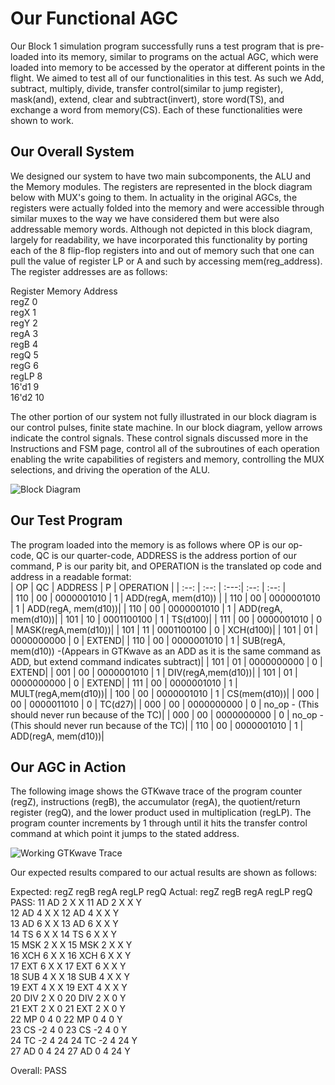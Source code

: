 # Our Functional AGC

Our Block 1 simulation program successfully runs a test program that is pre-loaded into its memory, similar to programs on the actual AGC, which were loaded into memory to be accessed by the operator at different points in the flight. We aimed to test all of our functionalities in this test. As such we Add, subtract, multiply, divide, transfer control(similar to jump register), mask(and), extend, clear and subtract(invert), store word(TS), and exchange a word from memory(CS). Each of these functionalities were shown to work.  

## Our Overall System  
We designed our system to have two main subcomponents, the ALU and the Memory modules. The registers are represented in the block diagram below with MUX's going to them. In actuality in the original AGCs, the registers were actually folded into the memory and were accessible through similar muxes to the way we have considered them but were also addressable memory words. Although not depicted in this block diagram, largely for readability, we have incorporated this functionality by porting each of the 8 flip-flop registers into and out of memory such that one can pull the value of register LP or A and such by accessing mem(reg_address). The register addresses are as follows:  

Register   Memory Address  
  regZ            0  
  regX            1  
  regY            2  
  regA            3  
  regB            4  
  regQ            5  
  regG            6  
  regLP           8  
  16'd1           9  
  16'd2          10  

The other portion of our system not fully illustrated in our block diagram is our control pulses, finite state machine. In our block diagram, yellow arrows indicate the control signals. These control signals discussed more in the Instructions and FSM page, control all of the subroutines of each operation enabling the write capabilities of registers and memory, controlling the MUX selections, and driving the operation of the ALU.  

![Block Diagram](block_diagram.png)  

## Our Test Program

The program loaded into the memory is as follows where OP is our op-code, QC is our quarter-code, ADDRESS is the address portion of our command, P is our parity bit, and OPERATION is the translated op code and address in a readable format:  
| OP | QC  | ADDRESS | P | OPERATION |
| :--: | :--: | :---:| :--: | :--: |  
| 110 | 00 | 0000001010 | 1 | ADD(regA, mem(d10)) |
| 110 | 00 | 0000001010 | 1 | ADD(regA, mem(d10))|
| 110 | 00 | 0000001010 | 1 | ADD(regA, mem(d10))|
| 101 | 10 | 0001100100 | 1 | TS(d100)|
| 111 | 00 | 0000001010 | 0 | MASK(regA,mem(d10))|
| 101 | 11 | 0001100100 | 0 | XCH(d100)|
| 101 | 01 | 0000000000 | 0 | EXTEND|
| 110 | 00 | 0000001010 | 1 | SUB(regA, mem(d10)) -(Appears in GTKwave as an ADD as it is the same command as ADD, but extend command indicates subtract)|
| 101 | 01 | 0000000000 | 0 | EXTEND|
| 001 | 00 | 0000001010 | 1 | DIV(regA,mem(d10))|
| 101 | 01 | 0000000000 | 0 | EXTEND|
| 111 | 00 | 0000001010 | 1 | MULT(regA,mem(d10))|
| 100 | 00 | 0000001010 | 1 | CS(mem(d10))|
| 000 | 00 | 0000011010 | 0 | TC(d27)|
| 000 | 00 | 0000000000 | 0 | no_op - (This should never run because of the TC)|
| 000 | 00 | 0000000000 | 0 | no_op - (This should never run because of the TC)|
| 110 | 00 | 0000001010 | 1 | ADD(regA, mem(d10))|


## Our AGC in Action  
The following image shows the GTKwave trace of the program counter (regZ), instructions (regB), the accumulator (regA), the quotient/return register (regQ), and the lower product used in multiplication (regLP). The program counter increments by 1 through until it hits the transfer control command at which point it jumps to the stated address.  


![Working GTKwave Trace](AGC_Working.JPG)  


Our expected results compared to our actual results are shown as follows:  

Expected: regZ  regB  regA  regLP regQ    Actual: regZ  regB  regA  regLP regQ    PASS:
           11    AD    2      X    X               11    AD    2      X    X        Y  
           12    AD    4      X    X               12    AD    4      X    X        Y  
           13    AD    6      X    X               13    AD    6      X    X        Y  
           14    TS    6      X    X               14    TS    6      X    X        Y  
           15    MSK   2      X    X               15    MSK   2      X    X        Y  
           16    XCH   6      X    X               16    XCH   6      X    X        Y  
           17    EXT   6      X    X               17    EXT   6      X    X        Y  
           18    SUB   4      X    X               18    SUB   4      X    X        Y  
           19    EXT   4      X    X               19    EXT   4      X    X        Y  
           20    DIV   2      X    0               20    DIV   2      X    0        Y  
           21    EXT   2      X    0               21    EXT   2      X    0        Y  
           22    MP    0      4    0               22    MP    0      4    0        Y  
           23    CS   -2      4    0               23    CS   -2      4    0        Y  
           24    TC   -2      4   24               24    TC   -2      4   24        Y  
           27    AD    0      4   24               27    AD    0      4   24        Y  

Overall: PASS  
